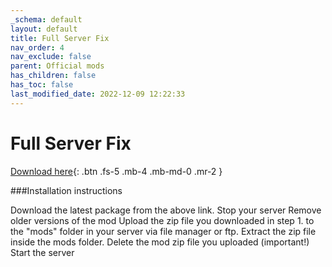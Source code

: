 ```yaml
---
_schema: default
layout: default
title: Full Server Fix
nav_order: 4
nav_exclude: false
parent: Official mods
has_children: false
has_toc: false
last_modified_date: 2022-12-09 12:22:33
---
```

# Full Server Fix

[Download here](https://github.com/LiF-x/FullServerFix/releases/tag/v1.0.0){: .btn .fs-5 .mb-4 .mb-md-0 .mr-2 }

###Installation instructions

Download the latest package from the above link.
Stop your server
Remove older versions of the mod
Upload the zip file you downloaded in step 1. to the "mods" folder in your server via file manager or ftp.
Extract the zip file inside the mods folder.
Delete the mod zip file you uploaded (important!)
Start the server